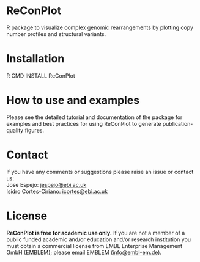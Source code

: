 # ReConPlot
R package to visualize complex genomic rearrangements by plotting copy number profiles and structural variants.

# Installation
R CMD INSTALL ReConPlot

# How to use and examples
Please see the detailed tutorial and documentation of the package for examples and best practices for using ReConPlot to generate publication-quality figures.

# Contact
If you have any comments or suggestions please raise an issue or contact us:\
Jose Espejo: jespejo@ebi.ac.uk\
Isidro Cortes-Ciriano: icortes@ebi.ac.uk

# License
**ReConPlot is free for academic use only.** If you are not a member of a public funded academic and/or education and/or research institution you must obtain a commercial license from EMBL Enterprise Management GmbH (EMBLEM); please email EMBLEM (info@embl-em.de).
